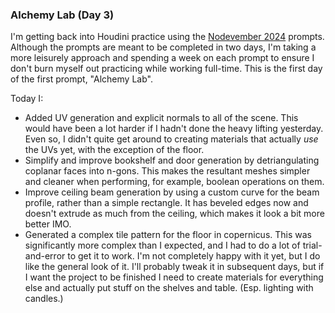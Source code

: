 ### Alchemy Lab (Day 3)

I'm getting back into Houdini practice using the [Nodevember 2024][nodevember-2024]
prompts. Although the prompts are meant to be completed in two days, I'm taking a more
leisurely approach and spending a week on each prompt to ensure I don't burn myself
out practicing while working full-time. This is the first day of the first prompt,
"Alchemy Lab".

Today I:

  - Added UV generation and explicit normals to all of the scene. This would have been
    a lot harder if I hadn't done the heavy lifting yesterday. Even so, I didn't quite
    get around to creating materials that actually _use_ the UVs yet, with the exception
    of the floor.
  - Simplify and improve bookshelf and door generation by detriangulating coplanar faces
    into n-gons. This makes the resultant meshes simpler and cleaner when performing, for
    example, boolean operations on them.
  - Improve ceiling beam generation by using a custom curve for the beam profile, rather
    than a simple rectangle. It has beveled edges now and doesn't extrude as much from the
    ceiling, which makes it look a bit more better IMO.
  - Generated a complex tile pattern for the floor in copernicus. This was significantly
    more complex than I expected, and I had to do a lot of trial-and-error to get it to
    work. I'm not completely happy with it yet, but I do like the general look of it.
    I'll probably tweak it in subsequent days, but if I want the project to be finished
    I need to create materials for everything else and actually put stuff on the shelves
    and table. (Esp. lighting with candles.)

[nodevember-2024]: https://nodevember.io/prompts/2024
